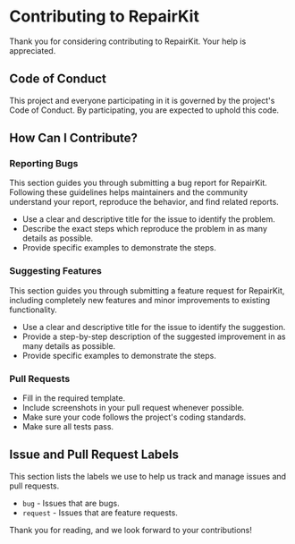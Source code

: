 # Contributing to RepairKit

Thank you for considering contributing to RepairKit. Your help is appreciated.

## Code of Conduct

This project and everyone participating in it is governed by the project's Code of Conduct. By participating, you are
expected to uphold this code.

## How Can I Contribute?

### Reporting Bugs

This section guides you through submitting a bug report for RepairKit. Following these guidelines helps maintainers and
the community understand your report, reproduce the behavior, and find related reports.

- Use a clear and descriptive title for the issue to identify the problem.
- Describe the exact steps which reproduce the problem in as many details as possible.
- Provide specific examples to demonstrate the steps.

### Suggesting Features

This section guides you through submitting a feature request for RepairKit, including completely new features and minor
improvements to existing functionality.

- Use a clear and descriptive title for the issue to identify the suggestion.
- Provide a step-by-step description of the suggested improvement in as many details as possible.
- Provide specific examples to demonstrate the steps.

### Pull Requests

- Fill in the required template.
- Include screenshots in your pull request whenever possible.
- Make sure your code follows the project's coding standards.
- Make sure all tests pass.

## Issue and Pull Request Labels

This section lists the labels we use to help us track and manage issues and pull requests.

- `bug` - Issues that are bugs.
- `request` - Issues that are feature requests.

Thank you for reading, and we look forward to your contributions!
